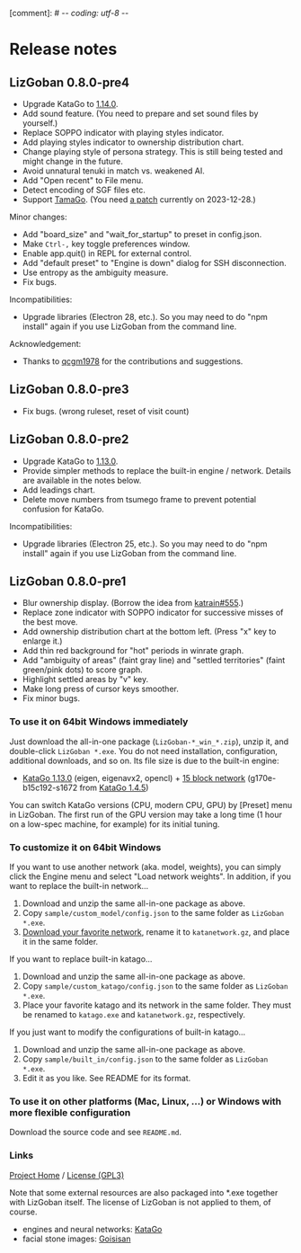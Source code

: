 [comment]: # -*- coding: utf-8 -*-

# Release notes

## LizGoban 0.8.0-pre4

* Upgrade KataGo to [1.14.0](https://github.com/lightvector/KataGo/releases/tag/v1.14.0).
* Add sound feature. (You need to prepare and set sound files by yourself.)
* Replace SOPPO indicator with playing styles indicator.
* Add playing styles indicator to ownership distribution chart.
* Change playing style of persona strategy. This is still being tested and might change in the future.
* Avoid unnatural tenuki in match vs. weakened AI.
* Add "Open recent" to File menu.
* Detect encoding of SGF files etc.
* Support [TamaGo](https://github.com/kobanium/TamaGo). (You need [a patch](https://github.com/kobanium/TamaGo/pull/80) currently on 2023-12-28.)

Minor changes:

* Add "board_size" and "wait_for_startup" to preset in config.json.
* Make `Ctrl-,` key toggle preferences window.
* Enable app.quit() in REPL for external control.
* Add "default preset" to "Engine is down" dialog for SSH disconnection.
* Use entropy as the ambiguity measure.
* Fix bugs.

Incompatibilities:

* Upgrade libraries (Electron 28, etc.). So you may need to do "npm install" again if you use LizGoban from the command line.

Acknowledgement:

* Thanks to [qcgm1978](https://github.com/qcgm1978) for the contributions and suggestions.

## LizGoban 0.8.0-pre3

* Fix bugs. (wrong ruleset, reset of visit count)

## LizGoban 0.8.0-pre2

* Upgrade KataGo to [1.13.0](https://github.com/lightvector/KataGo/releases/tag/v1.13.0).
* Provide simpler methods to replace the built-in engine / network. Details are available in the notes below.
* Add leadings chart.
* Delete move numbers from tsumego frame to prevent potential confusion for KataGo.

Incompatibilities:

* Upgrade libraries (Electron 25, etc.). So you may need to do "npm install" again if you use LizGoban from the command line.

## LizGoban 0.8.0-pre1

* Blur ownership display. (Borrow the idea from [katrain#555](https://github.com/sanderland/katrain/issues/555).)
* Replace zone indicator with SOPPO indicator for successive misses of the best move.
* Add ownership distribution chart at the bottom left. (Press "x" key to enlarge it.)
* Add thin red background for "hot" periods in winrate graph.
* Add "ambiguity of areas" (faint gray line) and "settled territories" (faint green/pink dots) to score graph.
* Highlight settled areas by "v" key.
* Make long press of cursor keys smoother.
* Fix minor bugs.

### To use it on 64bit Windows immediately

Just download the all-in-one package (`LizGoban-*_win_*.zip`), unzip it, and double-click `LizGoban *.exe`. You do not need installation, configuration, additional downloads, and so on. Its file size is due to the built-in engine:

* [KataGo 1.13.0](https://github.com/lightvector/KataGo/releases/tag/v1.13.0) (eigen, eigenavx2, opencl) + [15 block network](https://katagotraining.org/networks/) (g170e-b15c192-s1672 from [KataGo 1.4.5](https://github.com/lightvector/KataGo/releases/tag/v1.4.5))

You can switch KataGo versions (CPU, modern CPU, GPU) by [Preset] menu in LizGoban. The first run of the GPU version may take a long time (1 hour on a low-spec machine, for example) for its initial tuning.

### To customize it on 64bit Windows

If you want to use another network (aka. model, weights), you can simply click the Engine menu and select "Load network weights". In addition, if you want to replace the built-in network...

1. Download and unzip the same all-in-one package as above.
2. Copy `sample/custom_model/config.json` to the same folder as `LizGoban *.exe`.
3. [Download your favorite network](https://katagotraining.org/networks/), rename it to `katanetwork.gz`, and place it in the same folder.

If you want to replace built-in katago...

1. Download and unzip the same all-in-one package as above.
2. Copy `sample/custom_katago/config.json` to the same folder as `LizGoban *.exe`.
3. Place your favorite katago and its network in the same folder. They must be renamed to `katago.exe` and `katanetwork.gz`, respectively.

If you just want to modify the configurations of built-in katago...

1. Download and unzip the same all-in-one package as above.
2. Copy `sample/built_in/config.json` to the same folder as `LizGoban *.exe`.
3. Edit it as you like. See README for its format.

### To use it on other platforms (Mac, Linux, ...) or Windows with more flexible configuration

Download the source code and see `README.md`.

### Links

[Project Home](https://github.com/kaorahi/lizgoban) /
[License (GPL3)](https://github.com/kaorahi/lizgoban/blob/master/LICENSE.txt)

Note that some external resources are also packaged into *.exe together with LizGoban itself. The license of LizGoban is not applied to them, of course.

* engines and neural networks: [KataGo](https://github.com/lightvector/KataGo/)
* facial stone images: [Goisisan](https://www.asahi-net.or.jp/~hk6t-itu/igo/goisisan.html)
